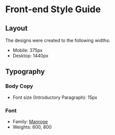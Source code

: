 # Front-end Style Guide

## Layout

The designs were created to the following widths:

- Mobile: 375px
- Desktop: 1440px

## Typography

### Body Copy

- Font size (Introductory Paragraph): 15px

### Font

- Family: [Manrope](https://fonts.google.com/specimen/Manrope)
- Weights: 600, 800
